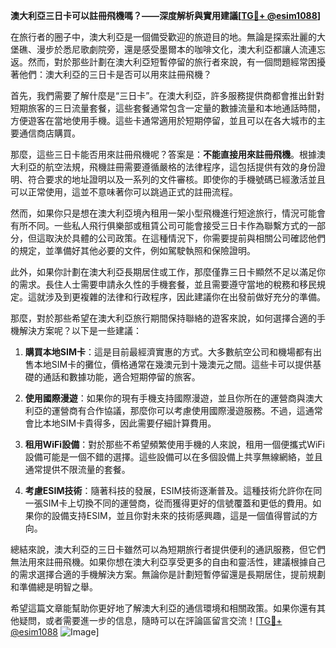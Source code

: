 **澳大利亞三日卡可以註冊飛機嗎？——深度解析與實用建議[[TG💪+ @esim1088](https://t.me/s/esim1088)]**

在旅行者的圈子中，澳大利亞是一個備受歡迎的旅遊目的地。無論是探索壯麗的大堡礁、漫步於悉尼歌劇院旁，還是感受墨爾本的咖啡文化，澳大利亞都讓人流連忘返。然而，對於那些計劃在澳大利亞短暫停留的旅行者來說，有一個問題經常困擾著他們：澳大利亞的三日卡是否可以用來註冊飛機？

首先，我們需要了解什麼是“三日卡”。在澳大利亞，許多服務提供商都會推出針對短期旅客的三日流量套餐，這些套餐通常包含一定量的數據流量和本地通話時間，方便遊客在當地使用手機。這些卡通常適用於短期停留，並且可以在各大城市的主要通信商店購買。

那麼，這些三日卡能否用來註冊飛機呢？答案是：**不能直接用來註冊飛機**。根據澳大利亞的航空法規，飛機註冊需要遵循嚴格的法律程序，這包括提供有效的身份證明、符合要求的地址證明以及一系列的文件審核。即使你的手機號碼已經激活並且可以正常使用，這並不意味著你可以跳過正式的註冊流程。

然而，如果你只是想在澳大利亞境內租用一架小型飛機進行短途旅行，情況可能會有所不同。一些私人飛行俱樂部或租賃公司可能會接受三日卡作為聯繫方式的一部分，但這取決於具體的公司政策。在這種情況下，你需要提前與相關公司確認他們的規定，並準備好其他必要的文件，例如駕駛執照和保險證明。

此外，如果你計劃在澳大利亞長期居住或工作，那麼僅靠三日卡顯然不足以滿足你的需求。長住人士需要申請永久性的手機套餐，並且需要遵守當地的稅務和移民規定。這就涉及到更複雜的法律和行政程序，因此建議你在出發前做好充分的準備。

那麼，對於那些希望在澳大利亞旅行期間保持聯絡的遊客來說，如何選擇合適的手機解決方案呢？以下是一些建議：

1. **購買本地SIM卡**：這是目前最經濟實惠的方式。大多數航空公司和機場都有出售本地SIM卡的攤位，價格通常在幾澳元到十幾澳元之間。這些卡可以提供基礎的通話和數據功能，適合短期停留的旅客。

2. **使用國際漫遊**：如果你的現有手機支持國際漫遊，並且你所在的運營商與澳大利亞的運營商有合作協議，那麼你可以考慮使用國際漫遊服務。不過，這通常會比本地SIM卡貴得多，因此需要仔細計算費用。

3. **租用WiFi設備**：對於那些不希望頻繁使用手機的人來說，租用一個便攜式WiFi設備可能是一個不錯的選擇。這些設備可以在多個設備上共享無線網絡，並且通常提供不限流量的套餐。

4. **考慮ESIM技術**：隨著科技的發展，ESIM技術逐漸普及。這種技術允許你在同一張SIM卡上切換不同的運營商，從而獲得更好的信號覆蓋和更低的費用。如果你的設備支持ESIM，並且你對未來的技術感興趣，這是一個值得嘗試的方向。

總結來說，澳大利亞的三日卡雖然可以為短期旅行者提供便利的通訊服務，但它們無法用來註冊飛機。如果你想在澳大利亞享受更多的自由和靈活性，建議根據自己的需求選擇合適的手機解決方案。無論你是計劃短暫停留還是長期居住，提前規劃和準備總是明智之舉。

希望這篇文章能幫助你更好地了解澳大利亞的通信環境和相關政策。如果你還有其他疑問，或者需要進一步的信息，隨時可以在評論區留言交流！[[TG💪+ @esim1088](https://t.me/s/esim1088) ![Image](https://i.postimg.cc/4NQfJmqS/Snipaste-2025-05-13-00-14-12.png)]
